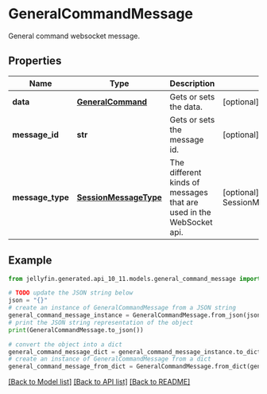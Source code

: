 # GeneralCommandMessage

General command websocket message.

## Properties

Name | Type | Description | Notes
------------ | ------------- | ------------- | -------------
**data** | [**GeneralCommand**](GeneralCommand.md) | Gets or sets the data. | [optional] 
**message_id** | **str** | Gets or sets the message id. | [optional] 
**message_type** | [**SessionMessageType**](SessionMessageType.md) | The different kinds of messages that are used in the WebSocket api. | [optional] [readonly] [default to SessionMessageType.GENERALCOMMAND]

## Example

```python
from jellyfin.generated.api_10_11.models.general_command_message import GeneralCommandMessage

# TODO update the JSON string below
json = "{}"
# create an instance of GeneralCommandMessage from a JSON string
general_command_message_instance = GeneralCommandMessage.from_json(json)
# print the JSON string representation of the object
print(GeneralCommandMessage.to_json())

# convert the object into a dict
general_command_message_dict = general_command_message_instance.to_dict()
# create an instance of GeneralCommandMessage from a dict
general_command_message_from_dict = GeneralCommandMessage.from_dict(general_command_message_dict)
```
[[Back to Model list]](README.md#documentation-for-models) [[Back to API list]](README.md#documentation-for-api-endpoints) [[Back to README]](README.md)


